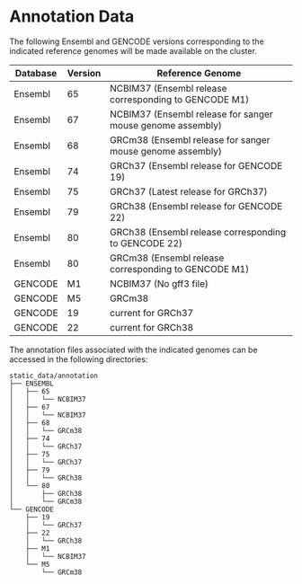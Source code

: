 # Annotation Data

The following Ensembl and GENCODE versions corresponding to the indicated
reference genomes will be made available on the cluster.

| Database | Version | Reference Genome |
|---        |---      |---      |
|Ensembl | 65 | NCBIM37 (Ensembl release corresponding to GENCODE M1) |
|Ensembl | 67 | NCBIM37 (Ensembl release for sanger mouse genome assembly) |
|Ensembl | 68 | GRCm38 (Ensembl release for sanger mouse genome assembly) |
|Ensembl | 74 | GRCh37 (Ensembl release for GENCODE 19) |
|Ensembl | 75 | GRCh37 (Latest release for GRCh37) |
|Ensembl | 79 | GRCh38 (Ensembl release for GENCODE 22) |
|Ensembl | 80 | GRCh38 (Ensembl release corresponding to GENCODE 22) |
|Ensembl | 80 | GRCm38 (Ensembl release corresponding to GENCODE M1) |
|GENCODE | M1 | NCBIM37 (No gff3 file) |
|GENCODE | M5 | GRCm38 |
|GENCODE | 19 | current for GRCh37 |
|GENCODE | 22 | current for GRCh38 |

The annotation files associated with the indicated genomes can be accessed in
the following directories:

```
static_data/annotation
├── ENSEMBL
│   ├── 65
│   │   └── NCBIM37
│   ├── 67
│   │   └── NCBIM37
│   ├── 68
│   │   └── GRCm38
│   ├── 74
│   │   └── GRCh37
│   ├── 75
│   │   └── GRCh37
│   ├── 79
│   │   └── GRCh38
│   └── 80
│       ├── GRCh38
│       └── GRCm38
└── GENCODE
    ├── 19
    │   └── GRCh37
    ├── 22
    │   └── GRCh38
    ├── M1
    │   └── NCBIM37
    └── M5
        └── GRCm38
```
